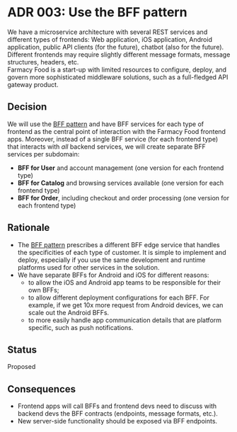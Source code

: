 # ADR 003: Use the BFF pattern  
We have a microservice architecture with several REST services and different types of frontends: Web application, 
iOS application, Android application, public API clients (for the future), chatbot (also for the future). Different 
frontends may require slightly different message formats, message structures, headers, etc.     
Farmacy Food is a start-up with limited resources to configure, deploy, and govern more sophisticated middleware 
solutions, such as a full-fledged API gateway product.   

## Decision 
We will use the [BFF pattern](https://samnewman.io/patterns/architectural/bff/) and have BFF services for each type of frontend as the central point of interaction with 
the Farmacy Food frontend apps.
Moreover, instead of a single BFF service (for each frontend type) that interacts with *all* backend services, we will
create separate BFF services per subdomain: 
- **BFF for User** and account management (one version for each frontend type)
- **BFF for Catalog** and browsing services available (one version for each frontend type)
- **BFF for Order**, including checkout and order processing (one version for each frontend type) 

## Rationale 
- The [BFF pattern](https://samnewman.io/patterns/architectural/bff/) prescribes a different BFF edge service that handles 
the specificities of each type of customer. It is simple to implement and deploy, especially if you use the same development 
and runtime platforms used for other services in the solution. 
- We have separate BFFs for Android and iOS for different reasons: 
    - to allow the iOS and Android app teams to be responsible for their own BFFs; 
    - to allow different deployment configurations for each BFF. For example, if we get 10x more request from Android devices,
    we can scale out the Android BFFs. 
    - to more easily handle app communication details that are platform specific, such as push notifications.   

## Status
Proposed 

## Consequences
- Frontend apps will call BFFs and frontend devs need to discuss with backend devs the BFF contracts (endpoints, message formats, etc.). 
- New server-side functionality should be exposed via BFF endpoints. 
 
